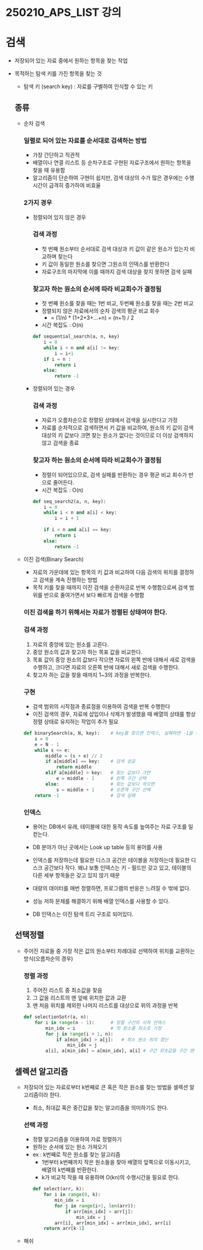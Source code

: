 # 250210_APS_LIST 강의

# 검색
- 저장되어 있는 자료 중에서 원하는 항목을 찾는 작업
- 목적하는 탐색 키를 가진 항목을 찾는 것
    - 탐색 키 (search key) : 자료를 구별하여 인식할 수 있는 키

    ## 종류
    - 순차 검색
        ### 일렬로 되어 있는 자료를 순서대로 검색하는 방법
        - 가장 간단하고 직관적
        - 배열이나 연결 리스트 등 순차구조로 구현된 자료구조에서 원하는 항목을 찾을 때 유용함
        - 알고리즘이 단순하여 구현이 쉽지만, 검색 대상의 수가 많은 경우에는 수행시간이 급격히 증가하여 비효율

        ### 2가지 경우
        - 정렬되어 있지 않은 경우
            ### 검색 과정
            - 첫 번째 원소부터 순서대로 검색 대상과 키 값이 같은 원소가 있는지 비교하며 찾는다
            - 키 값이 동일한 원소를 찾으면 그원소의 인덱스를 반환한다
            - 자료구조의 마지막에 이를 때까지 검색 대상을 찾지 못하면 검색 실패
            
            ### 찾고자 하는 원소의 순서에 따라 비교회수가 결정됨
            - 첫 번째 원소를 찾을 때는 1번 비교, 두번째 원소를 찾을 때는 2번 비교
            - 정렬되지 않은 자료에서의 순차 검색의 평균 비교 회수
                - = (1/n) * (1+2+3+...+n) = (n+1) / 2
            - 시간 복잡도 : O(n)

            ```python
            def sequential_search(a, n, key)
                i = 0
                while i < n and a[i] != key:
                    i = i+1
                if i = n : 
                    return i
                else:
                    return -1
            ```
        - 정렬되어 있는 경우

            ### 검색 과정
            - 자료가 오름차순으로 정렬된 상태에서 검색을 실시한다고 가정
            - 자료를 순차적으로 검색하면서 키 값을 비교하여, 원소의 키 값이 검색 대상의 키 값보다 크면 찾는 원소가 없다는 것이므로 더 이상 검색하지 않고 검색을 종료

            ### 찾고자 하는 원소의 순서에 따라 비교회수가 결정됨
            - 정렬이 되어있으므로, 검색 실패를 반환하는 경우 평균 비교 회수가 반으로 줄어든다.
            - 시간 복잡도 : O(n)
            ```python
            def seq_search2(a, n, key):
                i = 0
                while i < n and a[i] < key:
                    i = i + 1
                
                if i < n and a[i] == key:
                    return i
                else:
                    return -1
            ```

    - 이진 검색(Binary Search)
        - 자료의 가운데에 있는 항목의 키 값과 비교하여 다음 검색의 위치를 결정하고 검색을 계속 진행하는 방법
        - 목적 키를 찾을 때까지 이진 검색을 순환저긍로 반복 수행함으로써 검색 범위를 반으로 줄여가면서 보다 빠르게 검색을 수행함

        ### 이진 검색을 하기 위해서는 자료가 정렬된 상태여야 한다.

        ### 검색 과정
        1. 자료의 중앙에 있는 원소를 고른다.
        2. 중앙 원소의 값과 찾고자 하는 목표 값을 비교한다.
        3. 목표 값이 중앙 원소의 값보다 작으면 자료의 왼쪽 반에 대해서 새로 검색을 수행하고, 크다면 자료의 오른쪽 반에 대해서 새로 검색을 수행한다.
        4. 찾고자 하는 값을 찾을 때까지 1~3의 과정을 반복한다.

        ### 구현
        - 검색 범위의 시작점과 종료점을 이용하여 검색을 반복 수행한다
        - 이진 검색의 경우, 자료에 삽입이나 삭제가 발생했을 때 배열의 상태를 항상 정렬 상태로 유지하는 작업이 추가 필요
        ```python
        def binarySearch(a, N, key):    # key를 찾으면 인덱스, 실패하면 -1을 반환
            s = 0
            e = N - 1
            while s <= e:
                middle = (s + e) // 2
                if a[middle] == key:    # 검색 성공
                    return middle
                elif a[middle] > key:   # 찾는 값보다 크면 
                    e = middle - 1      # 왼쪽 구간 선택
                else:                   # 찾는 값보다 작으면
                    s = middle + 1      # 오른쪽 구간 선택
            return -1                   # 검색 실패
        ```

        ### 인덱스
        - 용어는 DB에서 유래, 테이블에 대한 동작 속도를 높여주는 자료 구조를 일컫는다.
        - DB 분야가 아닌 곳에서는 Look up table 등의 용어를 사용
        - 인덱스를 저장하는데 필요한 디스크 공간은 테이블을 저장하는데 필요한 디스크 공간보다 작다. 왜냐 보통 인덱스는 키 - 필드만 갖고 있고, 테이블의 다른 세부 항목들은 갖고 있지 않기 때문

        - 대량의 데이터를 매번 정렬하면, 프로그램의 반응은 느려질 수 밖에 없다.
        - 성능 저하 문제를 해결하기 위해 배열 인덱스를 사용할 수 있다.
        - DB 인덱스는 이진 탐색 트리 구조로 되어있다.


    ## 선택정렬
    - 주어진 자료들 중 가장 작은 값의 원소부터 차례대로 선택하여 위치를 교환하는 방식(오름차순의 경우)

        ### 정렬 과정
        1. 주어진 리스트 중 최소값을 찾음
        2. 그 값을 리스트의 맨 앞에 위치한 값과 교환
        3. 맨 처음 위치를 제외한 나머지 리스트를 대상으로 위의 과정을 반복
        ```python
        def selectionSotr(a, n):
            for i in range(n - 1):      # 정렬 구간의 시작 인덱스
                min_idx = i             # 첫 원소를 최소로 가정
                for j in range(i + 1, n):
                    if a[min_idx] > a[j]:   # 최소 원소 위치 갱신
                        min_idx = j
                a[i], a[min_idx] = a[min_idx], a[i] # 구간 최솟값을 구간 맨 앞으로
        ```
        
    ## 셀렉션 알고리즘
    - 저장되어 있는 자료로부터 k번째로 큰 혹은 작은 원소를 찾는 방법을 셀렉션 알고리즘이라 한다.
        - 최소, 최대값 혹은 중간값을 찾는 알고리즘을 의미하기도 한다.

        ### 선택 과정
        - 정렬 알고리즘을 이용하여 자료 정렬하기
        - 원하는 순서에 있는 원소 가져오기
        - ex : k번째로 작은 원소를 찾는 알고리즘
            - 1번부터 k번째까지 작은 원소들을 찾아 배열의 앞쪽으로 이동시키고, 배열의 k번째를 반환한다.
            - k가 비교적 작을 때 유용하며 O(kn)의 수행시간을 필요로 한다.
            ```python
            def select(arr, k):
                for i in range(0, k):
                    min_idx = i
                    for j in range(i+1, len(arr)):
                        if arr[min_idx] > arr[j]:
                            min_idx = j
                    arr[i], arr[min_idx] = arr[min_idx], arr[i]
                return arr[k-1]
            ```
            

    - 해쉬